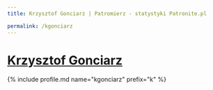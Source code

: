 ```yaml
---
title: Krzysztof Gonciarz | Patromierz - statystyki Patronite.pl

permalink: /kgonciarz
---
```


# [Krzysztof Gonciarz](https://patronite.pl/kgonciarz)

{% include profile.md name="kgonciarz" prefix="k" %}
